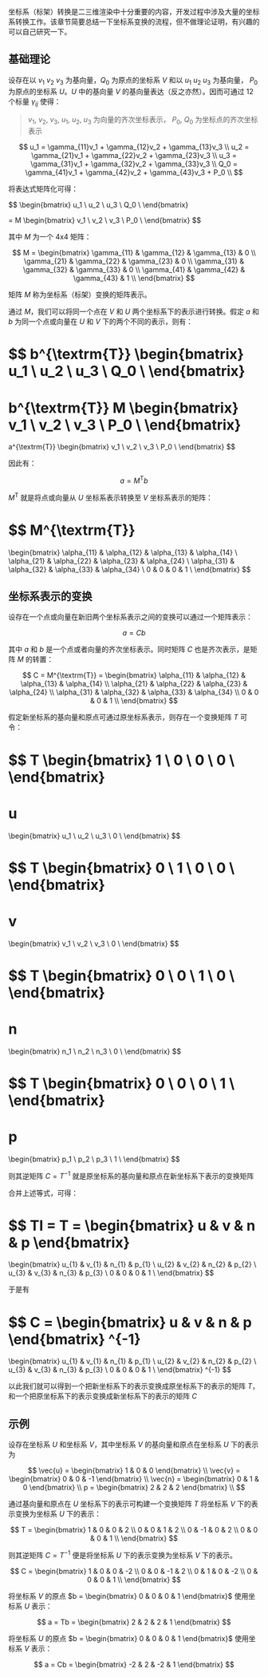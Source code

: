 坐标系（标架）转换是二三维渲染中十分重要的内容，开发过程中涉及大量的坐标系转换工作。该章节简要总结一下坐标系变换的流程，但不做理论证明，有兴趣的可以自己研究一下。

## 基础理论

设存在以 $v_1$ $v_2$ $v_3$ 为基向量，$Q_0$ 为原点的坐标系 $V$ 和以 $u_1$ $u_2$ $u_3$ 为基向量， $P_0$ 为原点的坐标系 $U$。$U$ 中的基向量 $V$ 的基向量表达（反之亦然）。因而可通过 12 个标量 $\gamma_{ij}$ 使得：

> $v_1$, $v_2$, $v_3$, $u_1$, $u_2$, $u_3$ 为向量的齐次坐标表示， $P_0$, $Q_0$ 为坐标点的齐次坐标表示

$$
u_1 = \gamma_{11}v_1 + \gamma_{12}v_2 + \gamma_{13}v_3 \\
u_2 = \gamma_{21}v_1 + \gamma_{22}v_2 + \gamma_{23}v_3 \\
u_3 = \gamma_{31}v_1 + \gamma_{32}v_2 + \gamma_{33}v_3 \\
Q_0 = \gamma_{41}v_1 + \gamma_{42}v_2 + \gamma_{43}v_3 + P_0 \\
$$

将表达式矩阵化可得：

$$
\begin{bmatrix}
u_1 \\
u_2 \\
u_3 \\
Q_0 \\
\end{bmatrix}

= M
\begin{bmatrix}
v_1 \\
v_2 \\
v_3 \\
P_0 \\
\end{bmatrix}
$$

其中 $M$ 为一个 4x4 矩阵：

$$
M = 
\begin{bmatrix}
\gamma_{11} & \gamma_{12} & \gamma_{13} & 0 \\
\gamma_{21} & \gamma_{22} & \gamma_{23} & 0 \\
\gamma_{31} & \gamma_{32} & \gamma_{33} & 0 \\
\gamma_{41} & \gamma_{42} & \gamma_{43} & 1 \\
\end{bmatrix}
$$

矩阵 $M$ 称为坐标系（标架）变换的矩阵表示。

通过 $M$，我们可以将同一个点在 $V$ 和 $U$ 两个坐标系下的表示进行转换。假定 $a$ 和 $b$ 为同一个点或向量在 $U$ 和 $V$ 下的两个不同的表示，则有：

$$
b^{\textrm{T}}
\begin{bmatrix}
u_1 \\
u_2 \\
u_3 \\
Q_0 \\
\end{bmatrix}
=
b^{\textrm{T}}
M
\begin{bmatrix}
v_1 \\
v_2 \\
v_3 \\
P_0 \\
\end{bmatrix}
=
a^{\textrm{T}}
\begin{bmatrix}
v_1 \\
v_2 \\
v_3 \\
P_0 \\
\end{bmatrix}
$$

因此有：

$$
a = M^{\textrm{T}} b
$$

$M^{\textrm{T}}$ 就是将点或向量从 $U$ 坐标系表示转换至 $V$ 坐标系表示的矩阵：

$$
M^{\textrm{T}}
=
\begin{bmatrix}
\alpha_{11} & \alpha_{12} & \alpha_{13} & \alpha_{14} \\
\alpha_{21} & \alpha_{22} & \alpha_{23} & \alpha_{24} \\
\alpha_{31} & \alpha_{32} & \alpha_{33} & \alpha_{34} \\
0 & 0 & 0 & 1 \\
\end{bmatrix}
$$

## 坐标系表示的变换

设存在一个点或向量在新旧两个坐标系表示之间的变换可以通过一个矩阵表示：

$$
a = Cb
$$

其中 $a$ 和 $b$ 是一个点或者向量的齐次坐标表示。同时矩阵 $C$ 也是齐次表示，是矩阵 $M$ 的转置：

$$
C = M^{\textrm{T}} =
\begin{bmatrix}
\alpha_{11} & \alpha_{12} & \alpha_{13} & \alpha_{14} \\
\alpha_{21} & \alpha_{22} & \alpha_{23} & \alpha_{24} \\
\alpha_{31} & \alpha_{32} & \alpha_{33} & \alpha_{34} \\
0 & 0 & 0 & 1 \\
\end{bmatrix}
$$

假定新坐标系的基向量和原点可通过原坐标系表示，则存在一个变换矩阵 $T$ 可令：

$$
T
\begin{bmatrix}
1 \\
0 \\
0 \\
0 \\
\end{bmatrix}
=
u
=
\begin{bmatrix}
u_1 \\
u_2 \\
u_3 \\
0 \\
\end{bmatrix}
$$

$$
T
\begin{bmatrix}
0 \\
1 \\
0 \\
0 \\
\end{bmatrix}
=
v
=
\begin{bmatrix}
v_1 \\
v_2 \\
v_3 \\
0 \\
\end{bmatrix}
$$

$$
T
\begin{bmatrix}
0 \\
0 \\
1 \\
0 \\
\end{bmatrix}
=
n
=
\begin{bmatrix}
n_1 \\
n_2 \\
n_3 \\
0 \\
\end{bmatrix}
$$

$$
T
\begin{bmatrix}
0 \\
0 \\
0 \\
1 \\
\end{bmatrix}
=
p
=
\begin{bmatrix}
p_1 \\
p_2 \\
p_3 \\
1 \\
\end{bmatrix}
$$

则其逆矩阵 $C = T^{-1}$ 就是原坐标系的基向量和原点在新坐标系下表示的变换矩阵

合并上述等式，可得：

$$
TI = T = 
\begin{bmatrix}
u & v & n & p
\end{bmatrix}
=
\begin{bmatrix}
u_{1} & v_{1} & n_{1} & p_{1} \\
u_{2} & v_{2} & n_{2} & p_{2} \\
u_{3} & v_{3} & n_{3} & p_{3} \\
0 & 0 & 0 & 1 \\
\end{bmatrix}
$$

于是有

$$
C = 
\begin{bmatrix}
u & v & n & p
\end{bmatrix}
^{-1}
=
\begin{bmatrix}
u_{1} & v_{1} & n_{1} & p_{1} \\
u_{2} & v_{2} & n_{2} & p_{2} \\
u_{3} & v_{3} & n_{3} & p_{3} \\
0 & 0 & 0 & 1 \\
\end{bmatrix}
^{-1}
$$

以此我们就可以得到一个把新坐标系下的表示变换成原坐标系下的表示的矩阵 $T$，和一个把原坐标系下的表示变换成新坐标系下的表示的矩阵 $C$

## 示例

设存在坐标系 $U$ 和坐标系 $V$，其中坐标系 $V$ 的基向量和原点在坐标系 $U$ 下的表示为

$$
\vec{u} = \begin{bmatrix} 1 & 0 & 0 \end{bmatrix} \\
\vec{v} = \begin{bmatrix} 0 & 0 & -1 \end{bmatrix} \\
\vec{n} = \begin{bmatrix} 0 & 1 & 0 \end{bmatrix} \\
p = \begin{bmatrix} 2 & 2 & 2 \end{bmatrix} \\
$$

通过基向量和原点在 $U$ 坐标系下的表示可构建一个变换矩阵 $T$ 将坐标系 $V$ 下的表示变换为坐标系 $U$ 下的表示：

$$
T = 
\begin{bmatrix}
1 & 0  & 0 & 2 \\
0 & 0  & 1 & 2 \\
0 & -1 & 0 & 2 \\
0 & 0 & 0 & 1 \\
\end{bmatrix}
$$

则其逆矩阵 $C = T^{-1}$ 便是将坐标系 $U$ 下的表示变换为坐标系 $V$ 下的表示。

$$
C = 
\begin{bmatrix}
1 & 0  & 0 & -2 \\
0 & 0  & -1 & 2 \\
0 & 1 & 0 & -2 \\
0 & 0 & 0 & 1 \\
\end{bmatrix}
$$

将坐标系 $V$ 的原点 $b = \begin{bmatrix} 0 & 0 & 0 & 1 \end{bmatrix}$ 使用坐标系 $U$ 表示：

$$
a = Tb = \begin{bmatrix} 2 & 2 & 2 & 1 \end{bmatrix}
$$

将坐标系 $U$ 的原点 $b = \begin{bmatrix} 0 & 0 & 0 & 1 \end{bmatrix}$ 使用坐标系 $V$ 表示：

$$
a = Cb = \begin{bmatrix} -2 & 2 & -2 & 1 \end{bmatrix}
$$
